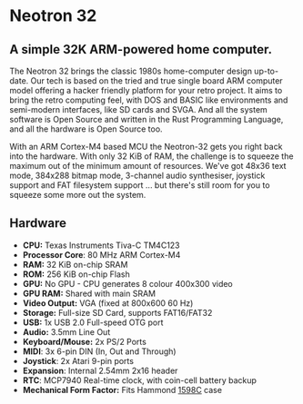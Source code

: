 # Neotron 32

## A simple 32K ARM-powered home computer.

The Neotron 32 brings the classic 1980s home-computer design up-to-date. Our tech is based on the tried and true single board ARM computer model offering a hacker friendly platform for your retro project. It aims to bring the retro computing feel, with DOS and BASIC like environments and semi-modern interfaces, like SD cards and SVGA. And all the system software is Open Source and written in the Rust Programming Language, and all the hardware is Open Source too.

With an ARM Cortex-M4 based MCU the Neotron-32 gets you right back into the hardware. With only 32 KiB of RAM, the challenge is to squeeze the maximum out of the minimum amount of resources. We've got 48x36 text mode, 384x288 bitmap mode, 3-channel audio synthesiser, joystick support and FAT filesystem support ... but there's still room for you to squeeze some more out the system.

## Hardware

  - **CPU:** Texas Instruments Tiva-C TM4C123
  - **Processor Core**: 80 MHz ARM Cortex-M4
  - **RAM:** 32 KiB on-chip SRAM
  - **ROM:** 256 KiB on-chip Flash
  - **GPU:** No GPU - CPU generates 8 colour 400x300 video
  - **GPU RAM:** Shared with main SRAM
  - **Video Output:** VGA (fixed at 800x600 60 Hz)
  - **Storage:** Full-size SD Card, supports FAT16/FAT32
  - **USB:** 1x USB 2.0 Full-speed OTG port
  - **Audio:** 3.5mm Line Out
  - **Keyboard/Mouse:** 2x PS/2 Ports
  - **MIDI**: 3x 6-pin DIN (In, Out and Through)
  - **Joystick**: 2x Atari 9-pin ports
  - **Expansion**: Internal 2.54mm 2x16 header
  - **RTC**: MCP7940 Real-time clock, with coin-cell battery backup
  - **Mechanical Form Factor:** Fits Hammond [1598C] case

[1598C]: http://www.hammondmfg.com/pdf/1598C.pdf


